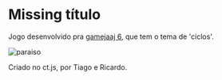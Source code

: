 # Missing título

Jogo desenvolvido pra [gamejaaj 6](https://itch.io/jam/game-jaaj-6), que tem o tema de 'ciclos'.

![paraiso](/gamejaaj/gamejaaj/img/nacara.png)

Criado no ct.js, por Tiago e Ricardo.
